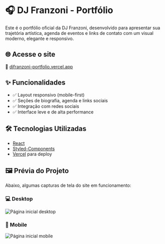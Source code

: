 # 🎧 DJ Franzoni - Portfólio

Este é o portfólio oficial da DJ Franzoni, desenvolvido para apresentar sua trajetória artística, agenda de eventos e links de contato com um visual moderno, elegante e responsivo.

## 🌐 Acesse o site

🔗 [djfranzoni-portfolio.vercel.app](https://djfranzoni-portfolio.vercel.app/)

## ✨ Funcionalidades

- ✅ Layout responsivo (mobile-first)
- ✅ Seções de biografia, agenda e links sociais
- ✅ Integração com redes sociais
- ✅ Interface leve e de alta performance

## 🛠️ Tecnologias Utilizadas

- [React](https://reactjs.org/)
- [Styled-Components](https://styled-components.com/)
- [Vercel](https://vercel.com/) para deploy

## 🖼️ Prévia do Projeto

Abaixo, algumas capturas de tela do site em funcionamento:

### 💻 Desktop

![Página inicial desktop](img/PCVIEW)

### 📱 Mobile

![Página inicial mobile](img/MOBILEVIEW)
